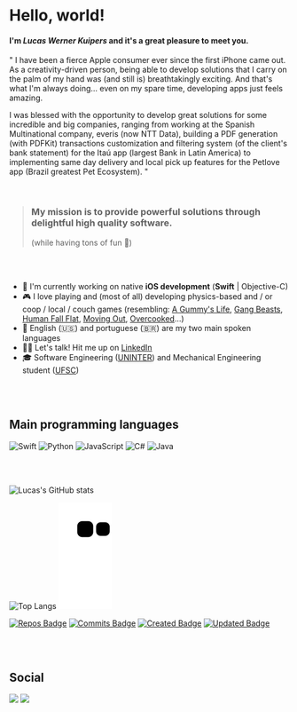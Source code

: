 # Hello, world!
#### I'm  *Lucas Werner Kuipers*  and it's a great pleasure to meet you.

"
I have been a fierce Apple consumer ever since the first iPhone came out. As a creativity-driven person, being able to develop solutions that I carry on the palm of my hand was (and still is) breathtakingly exciting. And that's what I'm always doing... even on my spare time, developing apps just feels amazing.

I was blessed with the opportunity to develop great solutions for some incredible and big companies, ranging from working at the Spanish Multinational company, everis (now NTT Data), building a PDF generation (with PDFKit) transactions customization and filtering system (of the client's bank statement) for the Itaú app (largest Bank in Latin America) to implementing same day delivery and local pick up features for the Petlove app (Brazil greatest Pet Ecosystem). 
"

<br/>

> ### My mission is to provide powerful solutions through delightful high quality software. 
> (while having tons of fun 🧩)


<br/>
<br/>

- 📱 I'm currently working on native **iOS development** (**Swift** | Objective-C)
- 🎮 I love playing and (most of all) developing physics-based and / or coop / local / couch games (resembling: [A Gummy's Life](https://store.steampowered.com/app/585190/A_Gummys_Life/), [Gang Beasts](https://store.steampowered.com/app/285900/Gang_Beasts/), [Human Fall Flat](https://store.steampowered.com/app/477160/Human_Fall_Flat/), [Moving Out](https://store.steampowered.com/app/996770/Moving_Out/), [Overcooked](https://store.steampowered.com/app/448510/Overcooked/)...)
- 💬 English (🇺🇸) and portuguese (🇧🇷) are my two main spoken languages
- 🙋‍♂️ Let's talk! Hit me up on [LinkedIn](https://www.linkedin.com/in/lucaskuipers/)
- 🎓 Software Engineering ([UNINTER](https://www.uninter.com/)) and Mechanical Engineering student ([UFSC](https://ufsc.br/))


<br/>
<br/>


## Main programming languages
![Swift](https://img.shields.io/badge/swift-F54A2A?style=for-the-badge&logo=swift&logoColor=white)
![Python](https://img.shields.io/badge/python-3670A0?style=for-the-badge&logo=python&logoColor=ffdd54)
![JavaScript](https://img.shields.io/badge/javascript-%23323330.svg?style=for-the-badge&logo=javascript&logoColor=%23F7DF1E)
![C#](https://img.shields.io/badge/c%23-%23239120.svg?style=for-the-badge&logo=c-sharp&logoColor=white)
![Java](https://img.shields.io/badge/java-%23ED8B00.svg?style=for-the-badge&logo=java&logoColor=white)

<br/>
<br/>

![Lucas's GitHub stats](https://github-readme-stats.vercel.app/api?username=lucaswkuipers&count_private=true&show_icons=true&theme=radical)

![Top Langs](https://github-readme-stats.vercel.app/api/top-langs/?username=lucaswkuipers&theme=radical)
![snake svg](https://github.com/lucaswkuipers/lucaswkuipers/blob/output/github-contribution-grid-snake.svg)

[![Repos Badge](https://badges.pufler.dev/repos/lucaswkuipers)](https://github.com/lucaswkuipers?tab=repositories)
[![Commits Badge](https://badges.pufler.dev/commits/monthly/puf17640)](https://badges.pufler.dev)
[![Created Badge](https://badges.pufler.dev/created/puf17640/git-badges)](https://badges.pufler.dev)
[![Updated Badge](https://badges.pufler.dev/updated/lucaswkuipers/lucaswkuipers)](https://badges.pufler.dev)

<br/>
<br/>

## Social 
[<img src="https://img.shields.io/badge/linkedin-%230077B5.svg?style=for-the-badge&logo=linkedin&logoColor=white">](https://www.linkedin.com/in/lucaskuipers/)
[<img src="https://img.shields.io/badge/Python_For_Engineers-%23FF0000.svg?style=for-the-badge&logo=YouTube&logoColor=white">](https://www.youtube.com/channel/UCv1K0VLoNPNj5TQDn3nKwdg/featured)
